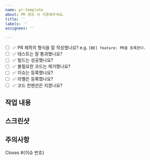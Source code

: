 ```yaml
---
name: pr-template
about: PR 생성 시 사용해주세요.
title: ''
labels: ''
assignees: ''

---
```


- [ ] ✅ PR 제목의 형식을 잘 작성했나요? e.g. `[BE] feature: PR을 등록한다.`
- [ ] ✅ 테스트는 잘 통과했나요?
- [ ] ✅ 빌드는 성공했나요?
- [ ] ✅ 불필요한 코드는 제거했나요?
- [ ] ✅ 이슈는 등록했나요?
- [ ] ✅ 라벨은 등록했나요?
- [ ] ✅ 코드 컨벤션은 지켰나요?

## 작업 내용

## 스크린샷

## 주의사항

Closes #{이슈 번호}